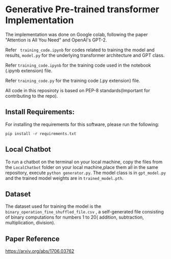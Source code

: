 # Generative Pre-trained transformer Implementation

The implementation was done on Google colab, following the paper "Attention is All You Need" and OpenAI's GPT-2.

Refer  ``` training_code.ipynb``` for codes related to training the model and results,  ```model.py``` for the underlying transformer architecture and GPT class.


Refer  ```training_code.ipynb``` for the training code used in the notebook (.ipynb extension) file.

Refer ```training_code.py``` for the training code (.py extension) file.

All code in this reposiroty is based on PEP-8 standards(Important for contributing to the repo).

## Install Requirements:
For installing the requirements for this software, please run the following: 

 ```
 pip install -r requirements.txt
 ```

## Local Chatbot
To run a chatbot on the terminal on your local machine, copy the files from the ```LocalChatbot``` folder on your local machine,place them all in the same repository, execute ```python generator.py```. The model class is in ```gpt_model.py``` and the trained model weights are in ```trained_model.pth```.

## Dataset
The dataset used for training the model is the ```binary_operation_fine_shuffled_file.csv``` , a self-generated file consisting of binary computations for numbers 1 to 20( addition, subtraction, multiplication, division).
## Paper Reference

https://arxiv.org/abs/1706.03762